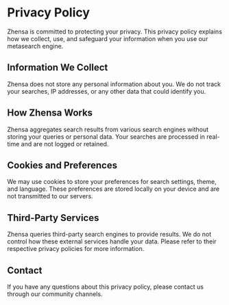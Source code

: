 # Privacy Policy

Zhensa is committed to protecting your privacy. This privacy policy explains how we collect, use, and safeguard your information when you use our metasearch engine.

## Information We Collect

Zhensa does not store any personal information about you. We do not track your searches, IP addresses, or any other data that could identify you.

## How Zhensa Works

Zhensa aggregates search results from various search engines without storing your queries or personal data. Your searches are processed in real-time and are not logged or retained.

## Cookies and Preferences

We may use cookies to store your preferences for search settings, theme, and language. These preferences are stored locally on your device and are not transmitted to our servers.

## Third-Party Services

Zhensa queries third-party search engines to provide results. We do not control how these external services handle your data. Please refer to their respective privacy policies for more information.

## Contact

If you have any questions about this privacy policy, please contact us through our community channels.